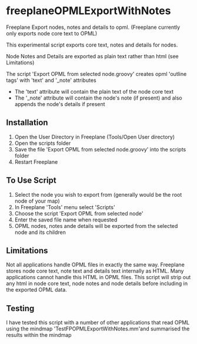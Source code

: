 # freeplaneOPMLExportWithNotes

Freeplane Export nodes, notes and details to opml. (Freeplane currently only exports node core text to OPML)

This experimental script exports core text, notes and details for nodes.

Node Notes and Details are exported as plain text rather than html (see Limitations)

The script 'Export OPML from selected node.groovy' creates opml 'outline tags' with 'text' and '_note' attributes
* The 'text' attribute will contain the plain text of the node core text
* The '_note' attribute will contain the node's note (if present) and also appends the node's details if present

## Installation
1. Open the User Directory in Freeplane (Tools/Open User directory)
2. Open the scripts folder
3. Save the file 'Export OPML from selected node.groovy' into the scripts folder
4. Restart Freeplane

## To Use Script
1. Select the node you wish to export from (generally would be the root node of your map)
2. In Freeplane 'Tools' menu select 'Scripts'
3. Choose the script 'Export OPML from selected node'
4. Enter the saved file name when requested
5. OPML nodes, notes ande details will be exported from the selected node and its children

## Limitations
Not all applications handle OPML files in exactly the same way.
Freeplane stores node core text, note text and details text internally as HTML. 
Many applications cannot handle this HTML in OPML files.
This script will strip out any html in node core text, node notes and node details 
before including in the exported OPML data.

## Testing
I have tested this script with a number of other applications that read OPML using the mindmap 'TestFPOPMLExportWithNotes.mm'and summarised the results
within the mindmap
